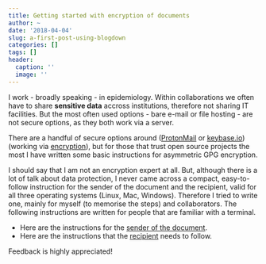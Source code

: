 ```yaml
---
title: Getting started with encryption of documents
author: ~
date: '2018-04-04'
slug: a-first-post-using-blogdown
categories: []
tags: []
header:
  caption: ''
  image: ''
---
```


I work - broadly speaking - in epidemiology. Within collaborations we often have to share **sensitive data** accross institutions, therefore not sharing IT facilities. But the most often used options - bare e-mail or file hosting - are not secure options, as they both work via a server. 

There are a handful of secure options around ([ProtonMail](https://protonmail.com/) or [keybase.io](https://keybase.io/)) (working via [encryption](https://www.quora.com/Why-is-encryption-important)), but for those that trust open source projects the most I have written some basic instructions for asymmetric GPG encryption. 

I should say that I am not an encryption expert at all. But, although there is a lot of talk about data protection, I never came across a compact, easy-to-follow instruction for the sender of the document and the recipient, valid for all three operating systems (Linux, Mac, Windows). Therefore I tried to write one, mainly for myself (to memorise the steps) and collaborators. The following instructions are written for people that are familiar with a terminal.

- Here are the instructions for the [sender of the document](https://gist.github.com/sinarueeger/aadfe4916cf285e32d5a55f320a82a6f#file-encryption_files-md).
- Here are the instructions that the [recipient](https://gist.github.com/sinarueeger/aadfe4916cf285e32d5a55f320a82a6f#file-encryption_files_recipient-md) needs to follow.

Feedback is highly appreciated!